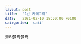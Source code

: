 ```yaml
---
layout: post
title:  "1번 카테고리"
date:   2021-02-10 18:20:00 +0100
categories: 'cat1'
---
```


블라블라블라

